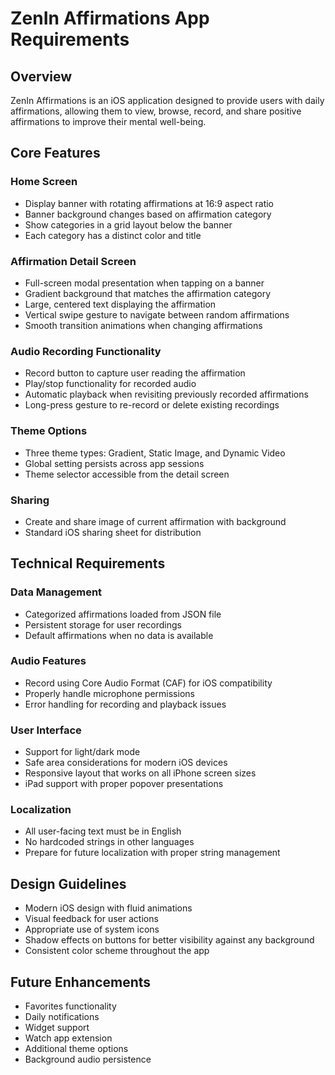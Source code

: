 # ZenIn Affirmations App Requirements

## Overview
ZenIn Affirmations is an iOS application designed to provide users with daily affirmations, allowing them to view, browse, record, and share positive affirmations to improve their mental well-being.

## Core Features

### Home Screen
- Display banner with rotating affirmations at 16:9 aspect ratio
- Banner background changes based on affirmation category
- Show categories in a grid layout below the banner
- Each category has a distinct color and title

### Affirmation Detail Screen
- Full-screen modal presentation when tapping on a banner
- Gradient background that matches the affirmation category
- Large, centered text displaying the affirmation
- Vertical swipe gesture to navigate between random affirmations
- Smooth transition animations when changing affirmations

### Audio Recording Functionality
- Record button to capture user reading the affirmation
- Play/stop functionality for recorded audio
- Automatic playback when revisiting previously recorded affirmations
- Long-press gesture to re-record or delete existing recordings

### Theme Options
- Three theme types: Gradient, Static Image, and Dynamic Video
- Global setting persists across app sessions
- Theme selector accessible from the detail screen

### Sharing
- Create and share image of current affirmation with background
- Standard iOS sharing sheet for distribution

## Technical Requirements

### Data Management
- Categorized affirmations loaded from JSON file
- Persistent storage for user recordings
- Default affirmations when no data is available

### Audio Features
- Record using Core Audio Format (CAF) for iOS compatibility
- Properly handle microphone permissions
- Error handling for recording and playback issues

### User Interface
- Support for light/dark mode
- Safe area considerations for modern iOS devices
- Responsive layout that works on all iPhone screen sizes
- iPad support with proper popover presentations

### Localization
- All user-facing text must be in English
- No hardcoded strings in other languages
- Prepare for future localization with proper string management

## Design Guidelines
- Modern iOS design with fluid animations
- Visual feedback for user actions
- Appropriate use of system icons
- Shadow effects on buttons for better visibility against any background
- Consistent color scheme throughout the app

## Future Enhancements
- Favorites functionality
- Daily notifications
- Widget support
- Watch app extension
- Additional theme options
- Background audio persistence 